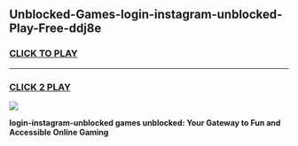 
## Unblocked-Games-login-instagram-unblocked-Play-Free-ddj8e
<h3>
<a href="https://premium76.site?title=login-instagram-unblocked&ref=21A">CLICK TO PLAY</a></h3>
<hr>

<h3>
<a href="https://premium76.site?title=login-instagram-unblocked&ref=21A">CLICK 2 PLAY</a>
  
</h3>

<a href="https://premium76.site?title=login-instagram-unblocked&ref=21A"><img src="https://clearcache.store/games.png"></a>


**login-instagram-unblocked games unblocked: Your Gateway to Fun and Accessible Online Gaming**
